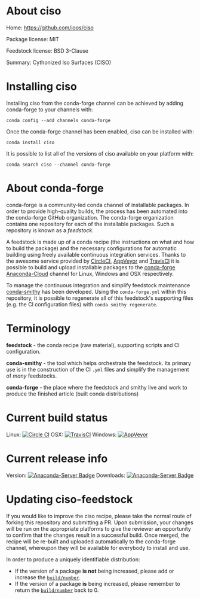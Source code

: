 About ciso
==========

Home: https://github.com/ioos/ciso

Package license: MIT

Feedstock license: BSD 3-Clause

Summary: Cythonized Iso Surfaces (CISO)



Installing ciso
===============

Installing ciso from the conda-forge channel can be achieved by adding conda-forge to your channels with:

```
conda config --add channels conda-forge
```

Once the conda-forge channel has been enabled, ciso can be installed with:

```
conda install ciso
```

It is possible to list all of the versions of ciso available on your platform with:

```
conda search ciso --channel conda-forge
```


About conda-forge
=================

conda-forge is a community-led conda channel of installable packages.
In order to provide high-quality builds, the process has been automated into the
conda-forge GitHub organization. The conda-forge organization contains one repository 
for each of the installable packages. Such a repository is known as a *feedstock*.

A feedstock is made up of a conda recipe (the instructions on what and how to build
the package) and the necessary configurations for automatic building using freely
available continuous integration services. Thanks to the awesome service provided by
[CircleCI](https://circleci.com/), [AppVeyor](http://www.appveyor.com/)
and [TravisCI](https://travis-ci.org/) it is possible to build and upload installable
packages to the [conda-forge](https://anaconda.org/conda-forge)
[Anaconda-Cloud](http://docs.anaconda.org/) channel for Linux, Windows and OSX respectively.

To manage the continuous integration and simplify feedstock maintenance
[conda-smithy](http://github.com/conda-forge/conda-smithy) has been developed.
Using the ``conda-forge.yml`` within this repository, it is possible to regenerate all of
this feedstock's supporting files (e.g. the CI configuration files) with ``conda smithy regenerate``.


Terminology
===========

**feedstock** - the conda recipe (raw material), supporting scripts and CI configuration.

**conda-smithy** - the tool which helps orchestrate the feedstock.
                   Its primary use is in the construction of the CI ``.yml`` files
                   and simplify the management of *many* feedstocks.

**conda-forge** - the place where the feedstock and smithy live and work to
                  produce the finished article (built conda distributions)

Current build status
====================
Linux: [![Circle CI](https://circleci.com/gh/conda-forge/ciso-feedstock.svg?style=svg)](https://circleci.com/gh/conda-forge/ciso-feedstock)
OSX: [![TravisCI](https://travis-ci.org/conda-forge/ciso-feedstock.svg?branch=master)](https://travis-ci.org/conda-forge/ciso-feedstock) 
Windows: [![AppVeyor](https://ci.appveyor.com/api/projects/status/github/conda-forge/ciso-feedstock?svg=True)](https://ci.appveyor.com/project/conda-forge/ciso-feedstock/branch/master)

Current release info
====================
Version: [![Anaconda-Server Badge](https://anaconda.org/conda-forge/ciso/badges/version.svg)](https://anaconda.org/conda-forge/ciso)
Downloads: [![Anaconda-Server Badge](https://anaconda.org/conda-forge/ciso/badges/downloads.svg)](https://anaconda.org/conda-forge/ciso)


Updating ciso-feedstock
=======================

If you would like to improve the ciso recipe, please take the normal
route of forking this repository and submitting a PR. Upon submission, your changes will
be run on the appropriate platforms to give the reviewer an opportunity to confirm that the
changes result in a successful build. Once merged, the recipe will be re-built and uploaded
automatically to the conda-forge channel, whereupon they will be available for everybody to
install and use.

In order to produce a uniquely identifiable distribution:
 * If the version of a package **is not** being increased, please add or increase
   the [``build/number``](http://conda.pydata.org/docs/building/meta-yaml.html#build-number-and-string). 
 * If the version of a package **is** being increased, please remember to return
   the [``build/number``](http://conda.pydata.org/docs/building/meta-yaml.html#build-number-and-string)
   back to 0.
